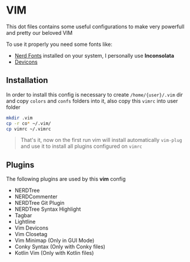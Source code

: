 # VIM
This dot files contains some useful configurations to make very powerfull and pretty our beloved VIM

To use it properly you need some fonts like:
- [Nerd Fonts](https://github.com/ryanoasis/nerd-fonts) installed on your system, I personally use **Inconsolata**
- [Devicons](https://vorillaz.github.io/devicons/#/main)

## Installation
In order to install this config is necessary to create `/home/{user}/.vim` dir and copy `colors` and `confs` folders into it, also copy this `vimrc` into user folder

```bash
mkdir .vim
cp -r co* ~/.vim/
cp vimrc ~/.vimrc
```

> That's it, now on the first run vim will install automatically `vim-plug` and use it to install all plugins configured on `vimrc`

## Plugins
The following plugins are used by this **vim** config

- NERDTree
- NERDCommenter
- NERDTree Git Plugin
- NERDTree Syntax Highlight
- Tagbar
- Lightline
- Vim Devicons
- Vim Closetag
- Vim Minimap (Only in GUI Mode)
- Conky Syntax (Only with Conky files)
- Kotlin Vim (Only with Kotlin files)

